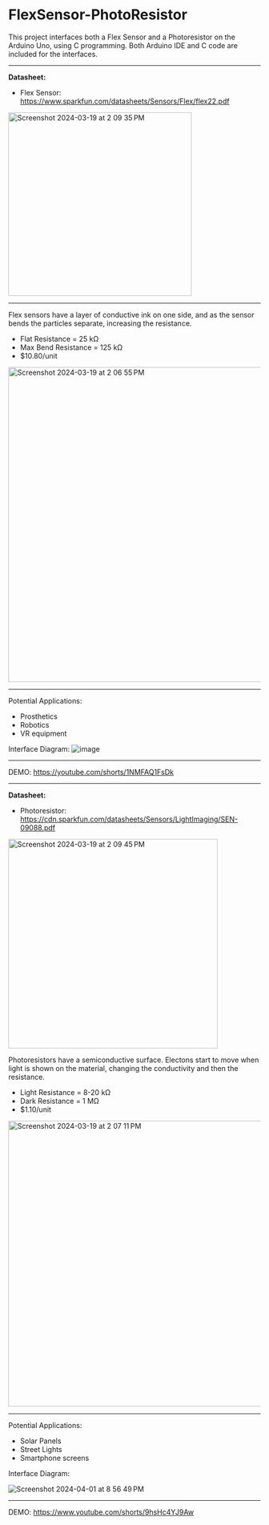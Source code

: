 # FlexSensor-PhotoResistor

This project interfaces both a Flex Sensor and a Photoresistor on the Arduino Uno, using C programming. Both Arduino IDE and C code are included for the interfaces. 

***

**Datasheet:**
- Flex Sensor: https://www.sparkfun.com/datasheets/Sensors/Flex/flex22.pdf 

<img width="366" alt="Screenshot 2024-03-19 at 2 09 35 PM" src="https://github.com/marguerites20/FlexSensor-PhotoResistor/assets/93600413/810422f2-584c-49a0-aa4f-f394cb02c3e5">


***

Flex sensors have a layer of conductive ink on one side, and as the sensor bends the particles separate, increasing the resistance.
- Flat Resistance = 25 kΩ
- Max Bend Resistance = 125 kΩ
- $10.80/unit

<img width="628" alt="Screenshot 2024-03-19 at 2 06 55 PM" src="https://github.com/marguerites20/FlexSensor-PhotoResistor/assets/93600413/68bdbe76-3e5a-489e-87c5-1f6c567287f9">

***

Potential Applications:
- Prosthetics
- Robotics
- VR equipment

Interface Diagram:
![image](https://github.com/marguerites20/FlexSensor-PhotoResistor/assets/93600413/831caffc-bcc0-4ec1-bcfd-e73711961660)

***

DEMO: https://youtube.com/shorts/1NMFAQ1FsDk

***

**Datasheet:**
 - Photoresistor: https://cdn.sparkfun.com/datasheets/Sensors/LightImaging/SEN-09088.pdf

<img width="418" alt="Screenshot 2024-03-19 at 2 09 45 PM" src="https://github.com/marguerites20/FlexSensor-PhotoResistor/assets/93600413/7463fe23-b0e6-4b47-b8d1-0c6859656632">

Photoresistors have a semiconductive surface. Electons start to move when light is shown on the material, changing the conductivity and then the resistance.
- Light Resistance = 8-20 kΩ
- Dark Resistance = 1 MΩ
- $1.10/unit

<img width="570" alt="Screenshot 2024-03-19 at 2 07 11 PM" src="https://github.com/marguerites20/FlexSensor-PhotoResistor/assets/93600413/a537ebcd-1bd4-4c1e-a473-658043cf4d55">

***

Potential Applications:
- Solar Panels
- Street Lights
- Smartphone screens

Interface Diagram:

![Screenshot 2024-04-01 at 8 56 49 PM](https://github.com/marguerites20/FlexSensor-PhotoResistor/assets/93600413/59f05fc5-91e5-464a-afca-02a69c76bfc6)

***

DEMO: https://www.youtube.com/shorts/9hsHc4YJ9Aw 

 
